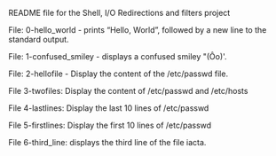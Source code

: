 README file for the Shell, I/O Redirections and filters project

File: 0-hello_world - prints “Hello, World”, followed by a new line to the standard output.

File: 1-confused_smiley - displays a confused smiley "(Ôo)'.

File: 2-hellofile - Display the content of the /etc/passwd file.

File 3-twofiles: Display the content of /etc/passwd and /etc/hosts

File 4-lastlines: Display the last 10 lines of /etc/passwd

File 5-firstlines: Display the first 10 lines of /etc/passwd

File 6-third_line: displays the third line of the file iacta.

